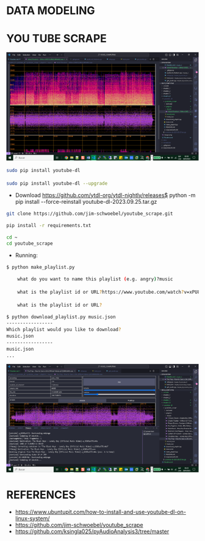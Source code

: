 # DATA MODELING

# YOU TUBE SCRAPE

![Alt text](image-1.png)

```bash
sudo pip install youtube-dl

sudo pip install youtube-dl --upgrade
```

+ Download https://github.com/ytdl-org/ytdl-nightly/releases$ python -m pip install --force-reinstall youtube-dl-2023.09.25.tar.gz

```bash
git clone https://github.com/jim-schwoebel/youtube_scrape.git
```

```bash
pip install -r requirements.txt
```

```bash
cd ~
cd youtube_scrape 

```

+ Running:

```bash
$ python make_playlist.py

```

```bash
    what do you want to name this playlist (e.g. angry)?music

    what is the playlist id or URL?https://www.youtube.com/watch?v=xPU8OAjjS4k&list=PLpoUYdDxb6P56t8lnxnA412k_H5EMHd-8

    what is the playlist id or URL?
```

```bash
$ python download_playlist.py music.json
-----------------
Which playlist would you like to download?
music.json
-----------------
music.json
...
```

![Alt text](image.png)

# REFERENCES

+ https://www.ubuntupit.com/how-to-install-and-use-youtube-dl-on-linux-system/
+ https://github.com/jim-schwoebel/youtube_scrape
+ https://github.com/ksingla025/pyAudioAnalysis3/tree/master
